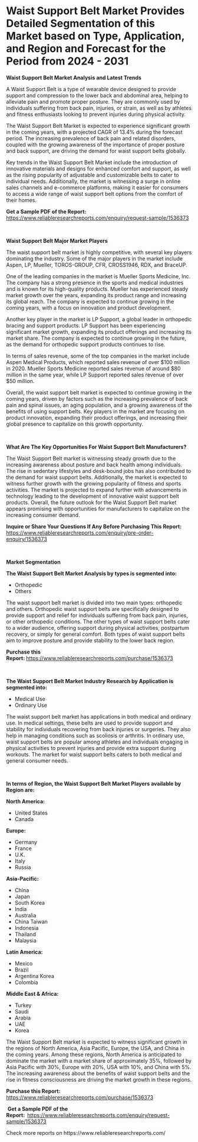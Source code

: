 <p><h1>Waist Support Belt Market Provides Detailed Segmentation of this Market based on Type, Application, and Region and Forecast for the Period from 2024 - 2031</h1></p><p><strong>Waist Support Belt Market Analysis and Latest Trends</strong></p>
<p><p>A Waist Support Belt is a type of wearable device designed to provide support and compression to the lower back and abdominal area, helping to alleviate pain and promote proper posture. They are commonly used by individuals suffering from back pain, injuries, or strain, as well as by athletes and fitness enthusiasts looking to prevent injuries during physical activity.</p><p>The Waist Support Belt Market is expected to experience significant growth in the coming years, with a projected CAGR of 13.4% during the forecast period. The increasing prevalence of back pain and related disorders, coupled with the growing awareness of the importance of proper posture and back support, are driving the demand for waist support belts globally.</p><p>Key trends in the Waist Support Belt Market include the introduction of innovative materials and designs for enhanced comfort and support, as well as the rising popularity of adjustable and customizable belts to cater to individual needs. Additionally, the market is witnessing a surge in online sales channels and e-commerce platforms, making it easier for consumers to access a wide range of waist support belt options from the comfort of their homes.</p></p>
<p><strong>Get a Sample PDF of the Report:&nbsp;</strong> <a href="https://www.reliableresearchreports.com/enquiry/request-sample/1536373">https://www.reliableresearchreports.com/enquiry/request-sample/1536373</a></p>
<p>&nbsp;</p>
<p><strong>Waist Support Belt Major Market Players</strong></p>
<p><p>The waist support belt market is highly competitive, with several key players dominating the industry. Some of the major players in the market include Aspen, LP, Mueller, TOROS-GROUP, CFR, CROSS1946, RDX, and BraceUP. </p><p>One of the leading companies in the market is Mueller Sports Medicine, Inc. The company has a strong presence in the sports and medical industries and is known for its high-quality products. Mueller has experienced steady market growth over the years, expanding its product range and increasing its global reach. The company is expected to continue growing in the coming years, with a focus on innovation and product development.</p><p>Another key player in the market is LP Support, a global leader in orthopedic bracing and support products. LP Support has been experiencing significant market growth, expanding its product offerings and increasing its market share. The company is expected to continue growing in the future, as the demand for orthopedic support products continues to rise.</p><p>In terms of sales revenue, some of the top companies in the market include Aspen Medical Products, which reported sales revenue of over $100 million in 2020. Mueller Sports Medicine reported sales revenue of around $80 million in the same year, while LP Support reported sales revenue of over $50 million.</p><p>Overall, the waist support belt market is expected to continue growing in the coming years, driven by factors such as the increasing prevalence of back pain and spinal issues, an aging population, and a growing awareness of the benefits of using support belts. Key players in the market are focusing on product innovation, expanding their product offerings, and increasing their global presence to capitalize on this growth opportunity.</p></p>
<p>&nbsp;</p>
<p><strong>What Are The Key Opportunities For Waist Support Belt Manufacturers?</strong></p>
<p><p>The Waist Support Belt market is witnessing steady growth due to the increasing awareness about posture and back health among individuals. The rise in sedentary lifestyles and desk-bound jobs has also contributed to the demand for waist support belts. Additionally, the market is expected to witness further growth with the growing popularity of fitness and sports activities. The market is projected to expand further with advancements in technology leading to the development of innovative waist support belt products. Overall, the future outlook for the Waist Support Belt market appears promising with opportunities for manufacturers to capitalize on the increasing consumer demand.</p></p>
<p><strong>Inquire or Share Your Questions If Any Before Purchasing This Report:</strong> <a href="https://www.reliableresearchreports.com/enquiry/pre-order-enquiry/1536373">https://www.reliableresearchreports.com/enquiry/pre-order-enquiry/1536373</a></p>
<p>&nbsp;</p>
<p><strong>Market Segmentation</strong></p>
<p><strong>The Waist Support Belt Market Analysis by types is segmented into:</strong></p>
<p><ul><li>Orthopedic</li><li>Others</li></ul></p>
<p><p>The waist support belt market is divided into two main types: orthopedic and others. Orthopedic waist support belts are specifically designed to provide support and relief for individuals suffering from back pain, injuries, or other orthopedic conditions. The other types of waist support belts cater to a wider audience, offering support during physical activities, postpartum recovery, or simply for general comfort. Both types of waist support belts aim to improve posture and provide stability to the lower back region.</p></p>
<p><strong>Purchase this Report:&nbsp;</strong><a href="https://www.reliableresearchreports.com/purchase/1536373">https://www.reliableresearchreports.com/purchase/1536373</a></p>
<p>&nbsp;</p>
<p><strong>The Waist Support Belt Market Industry Research by Application is segmented into:</strong></p>
<p><ul><li>Medical Use</li><li>Ordinary Use</li></ul></p>
<p><p>The waist support belt market has applications in both medical and ordinary use. In medical settings, these belts are used to provide support and stability for individuals recovering from back injuries or surgeries. They also help in managing conditions such as scoliosis or arthritis. In ordinary use, waist support belts are popular among athletes and individuals engaging in physical activities to prevent injuries and provide extra support during workouts. The market for waist support belts caters to both medical and general consumer needs.</p></p>
<p>&nbsp;</p>
<p><strong>In terms of Region, the Waist Support Belt Market Players available by Region are:</strong></p>
<p>
    <p> <strong> North America: </strong>
        <ul>
            <li>United States</li>
            <li>Canada</li>
        </ul>
        </p> 
    <p> <strong> Europe: </strong>
        <ul>
            <li>Germany</li>
            <li>France</li>
            <li>U.K.</li>
            <li>Italy</li>
            <li>Russia</li>
        </ul>
        </p> 
    <p> <strong> Asia-Pacific: </strong>
        <ul>
            <li>China</li>
            <li>Japan</li>
            <li>South Korea</li>
            <li>India</li>
            <li>Australia</li>
            <li>China Taiwan</li>
            <li>Indonesia</li>
            <li>Thailand</li>
            <li>Malaysia</li>
        </ul>
        </p> 
    <p> <strong> Latin America: </strong>
        <ul>
            <li>Mexico</li>
            <li>Brazil</li>
            <li>Argentina Korea</li>
            <li>Colombia</li>
        </ul>
        </p> 
    <p> <strong> Middle East & Africa: </strong>
        <ul>
            <li>Turkey</li>
            <li>Saudi</li>
            <li>Arabia</li>
            <li>UAE</li>
            <li>Korea</li>
        </ul>
    </p>
    </p>
<p><p>The Waist Support Belt market is expected to witness significant growth in the regions of North America, Asia Pacific, Europe, the USA, and China in the coming years. Among these regions, North America is anticipated to dominate the market with a market share of approximately 35%, followed by Asia Pacific with 30%, Europe with 20%, USA with 10%, and China with 5%. The increasing awareness about the benefits of waist support belts and the rise in fitness consciousness are driving the market growth in these regions.</p></p>
<p><strong>Purchase this Report: </strong><a href="https://www.reliableresearchreports.com/purchase/1536373">https://www.reliableresearchreports.com/purchase/1536373</a></p>
<p>&nbsp;<strong>Get a Sample PDF of the Report:&nbsp;&nbsp;</strong><a href="https://www.reliableresearchreports.com/enquiry/request-sample/1536373">https://www.reliableresearchreports.com/enquiry/request-sample/1536373</a></p>
<p><strong></strong></p>
<p>Check more reports on https://www.reliableresearchreports.com/</p>